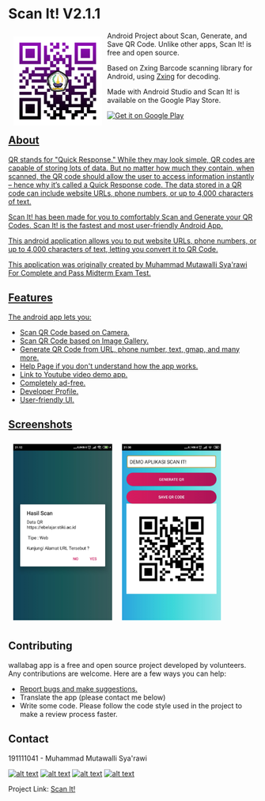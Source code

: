 [1.1]: http://i.imgur.com/tXSoThF.png (Twitter)
[2.1]: http://i.imgur.com/P3YfQoD.png (Facebook)
[3.1]: http://i.imgur.com/yCsTjba.png (Instagram)
[4.1]: http://i.imgur.com/0o48UoR.png (Github)
    

[1]: https://www.twitter.com/MasSakti_
[2]: https://www.facebook.com/MasSakti477
[3]: https://www.instagram.com/mas.sakti_/
[4]: https://github.com/MasSakti

# Scan It! V2.1.1

<img src="app/src/main/res/drawable-xxxhdpi/qrcodelogo.png" align="left"
width="180" hspace="10" vspace="10">

Android Project about Scan, Generate, and Save QR Code.
Unlike other apps, Scan It! is free and open source.

Based on Zxing Barcode scanning library for Android, using [Zxing](https://github.com/journeyapps/zxing-android-embedded) for decoding.

Made with Android Studio and Scan It! is available on the Google Play Store.

<p align="left">
<a href="https://play.google.com/store">
    <img alt="Get it on Google Play"
        height="80"
        src="https://play.google.com/intl/en_us/badges/images/generic/en_badge_web_generic.png" />
  </p>
    
## About
QR stands for "Quick Response."
While they may look simple, QR codes are capable of storing lots of data. But no matter how much they contain, when scanned, the QR code should allow the user to access information instantly – hence why it’s called a Quick Response code. The data stored in a QR code can include website URLs, phone numbers, or up to 4,000 characters of text.
    
Scan It! has been made for you to comfortably Scan and Generate your QR Codes.
Scan It! is the fastest and most user-friendly Android App.

This android application allows you to put website URLs, phone numbers, or up to 4,000 characters of text, letting you convert it to QR Code.

This application was originally created by Muhammad Mutawalli Sya'rawi For Complete and Pass Midterm Exam Test.

## Features

The android app lets you:
- Scan QR Code based on Camera.
- Scan QR Code based on Image Gallery.
- Generate QR Code from URL, phone number, text, gmap, and many more.
- Help Page if you don't understand how the app works.
- Link to Youtube video demo app.
- Completely ad-free.
- Developer Profile.
- User-friendly UI.
    
    
## Screenshots

[<img src="/readme/scanresult.jpg" align="left"
width="200"
    hspace="10" vspace="10">](/readme/Wallabag%20Reading%20List.png)
[<img src="/readme/generateresult.jpg" align="center"
width="200"
    hspace="10" vspace="10">](/readme/Wallabag%20Article%20View.png)

## Contributing

wallabag app is a free and open source project developed by volunteers. Any contributions are welcome. Here are a few ways you can help:
 * [Report bugs and make suggestions.](https://github.com/MasSakti/ScanIt/issues)
 * Translate the app (please contact me below)
 * Write some code. Please follow the code style used in the project to make a review process faster.


<!-- CONTACT -->
## Contact

191111041 - Muhammad Mutawalli Sya'rawi
    
[![alt text][1.1]][1]
[![alt text][2.1]][2]
[![alt text][3.1]][3]
[![alt text][4.1]][4]

Project Link: [Scan It!](https://github.com/MasSakti/ScanIt)
    

